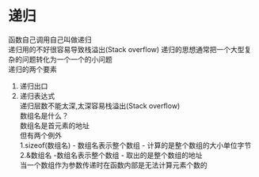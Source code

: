 # 递归
函数自己调用自己叫做递归  
递归用的不好很容易导致栈溢出(Stack overflow)  递归的思想通常把一个大型复杂的问题转化为一个一个的小问题  
递归的两个要素
1. 递归出口
2. 递归表达式  
递归层数不能太深,太深容易栈溢出(Stack overflow)  
数组名是什么？  
数组名是首元素的地址  
但有两个例外  
1.sizeof(数组名) - 数组名表示整个数组 - 计算的是整个数组的大小单位字节
2.&数组名 -数组名表示整个数组 - 取出的是整个数组的地址  
当一个数组作为参数传递时在函数内部是无法计算元素个数的